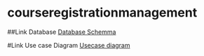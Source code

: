 # courseregistrationmanagement
##Link Database
[Database Schemma](https://drive.google.com/file/d/1O6cv8w87uKUUyJX_XX56WSSB6hOWLp-f/view?usp=sharing)

#Link Use case Diagram
[Usecase diagram](https://drive.google.com/file/d/1UAxUq6UEz_cSxS3rpLSo_rXkmDC6F3aa/view?usp=sharing)

